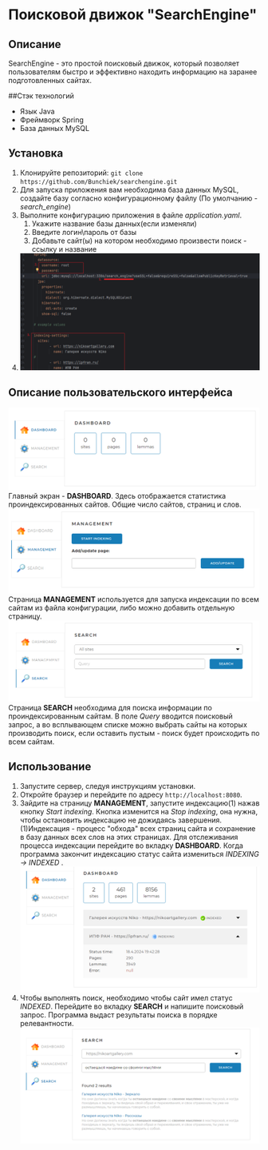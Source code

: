 
# Поисковой движок "SearchEngine"

## Описание
SearchEngine - это простой поисковый движок, который позволяет пользователям быстро 
и эффективно находить информацию на заранее подготовленных сайтах.

##Стэк технологий
- Язык Java
- Фреймворк Spring
- База данных MySQL

## Установка
1. Клонируйте репозиторий: `git clone https://github.com/Bunchiek/searchengine.git`
2. Для запуска приложения вам необходима база данных MySQL, 
создайте базу согласно конфигурационному файлу (По умолчанию - _search_engine_)
3. Выполните конфигурацию приложения в файле _application.yaml_. 
   1. Укажите название базы данных(если изменяли) 
   2. Введите логин\пароль от базы
   3. Добавьте сайт(ы) на котором необходимо произвести поиск - ссылку и название 
4. ![img.png](photos/img.png)

## Описание пользовательского интерфейса
![img_1.png](photos/img_1.png)
Главный экран - **DASHBOARD**. Здесь отображается статистика проиндексированных сайтов.
Общие число сайтов, страниц и слов.
![img_2.png](photos/img_2.png)
Страница **MANAGEMENT** используется для запуска индексации по всем сайтам из файла конфигурации, либо можно добавить отдельную страницу.
![img_3.png](photos/img_3.png)
Страница **SEARCH** необходима для поиска информации по проиндексированным сайтам. В поле _Query_ вводится поисковый запрос, 
а во всплывающем списке можно выбрать сайты на которых производить поиск, если оставить пустым - поиск будет происходить по всем сайтам.
## Использование
1. Запустите сервер, следуя инструкциям установки.
2. Откройте браузер и перейдите по адресу `http://localhost:8080`.
3. Зайдите на страницу **MANAGEMENT**, запустите индексацию(1) нажав кнопку _Start indexing_. Кнопка изменится на _Stop indexing_, 
она нужна, чтобы остановить индексацию не дожидаясь завершения.
(1)Индексация - процесс "обхода" всех страниц сайта и сохранение в базу данных всех слов на этих страницах.
Для отслеживания процесса индексации перейдите во вкладку **DASHBOARD**. Когда программа закончит индексацию статус сайта измениться _INDEXING -> INDEXED_ .
![img_4.png](photos/img_4.png)
4. Чтобы выполнять поиск, необходимо чтобы сайт имел статус _INDEXED_.
Перейдите во вкладку **SEARCH** и напишите поисковый запрос. Программа выдаст результаты поиска в порядке релевантности. 
![img_7.png](photos/img_7.png)


